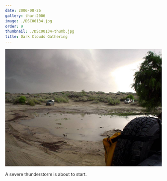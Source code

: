 ```yaml
---
date: 2006-08-26
gallery: thar-2006
image: ./DSC00134.jpg
order: 9
thumbnail: ./DSC00134-thumb.jpg
title: Dark Clouds Gathering
---
```


![Dark Clouds Gathering](./DSC00134.jpg)

A severe thunderstorm is about to start.
